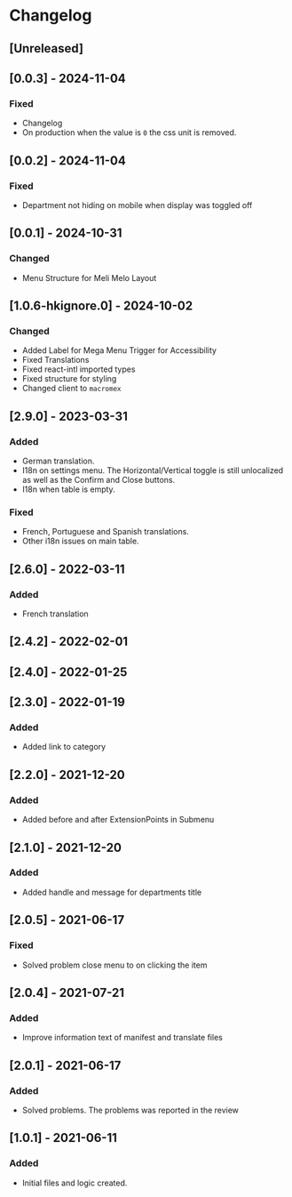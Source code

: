 # Changelog

## [Unreleased]

## [0.0.3] - 2024-11-04

### Fixed

- Changelog
- On production when the value is `0` the css unit is removed.

## [0.0.2] - 2024-11-04

### Fixed

- Department not hiding on mobile when display was toggled off

## [0.0.1] - 2024-10-31

### Changed

- Menu Structure for Meli Melo Layout

## [1.0.6-hkignore.0] - 2024-10-02

### Changed

- Added Label for Mega Menu Trigger for Accessibility
- Fixed Translations
- Fixed react-intl imported types
- Fixed structure for styling
- Changed client to `macromex`

## [2.9.0] - 2023-03-31

### Added

- German translation.
- I18n on settings menu. The Horizontal/Vertical toggle is still unlocalized as well as the Confirm and Close buttons.
- I18n when table is empty.

### Fixed

- French, Portuguese and Spanish translations.
- Other i18n issues on main table.

## [2.6.0] - 2022-03-11

### Added

- French translation

## [2.4.2] - 2022-02-01

## [2.4.0] - 2022-01-25

## [2.3.0] - 2022-01-19

### Added

- Added link to category

## [2.2.0] - 2021-12-20

### Added

- Added before and after ExtensionPoints in Submenu

## [2.1.0] - 2021-12-20

### Added

- Added handle and message for departments title

## [2.0.5] - 2021-06-17

### Fixed

- Solved problem close menu to on clicking the item

## [2.0.4] - 2021-07-21

### Added

- Improve information text of manifest and translate files

## [2.0.1] - 2021-06-17

### Added

- Solved problems. The problems was reported in the review

## [1.0.1] - 2021-06-11

### Added

- Initial files and logic created.
